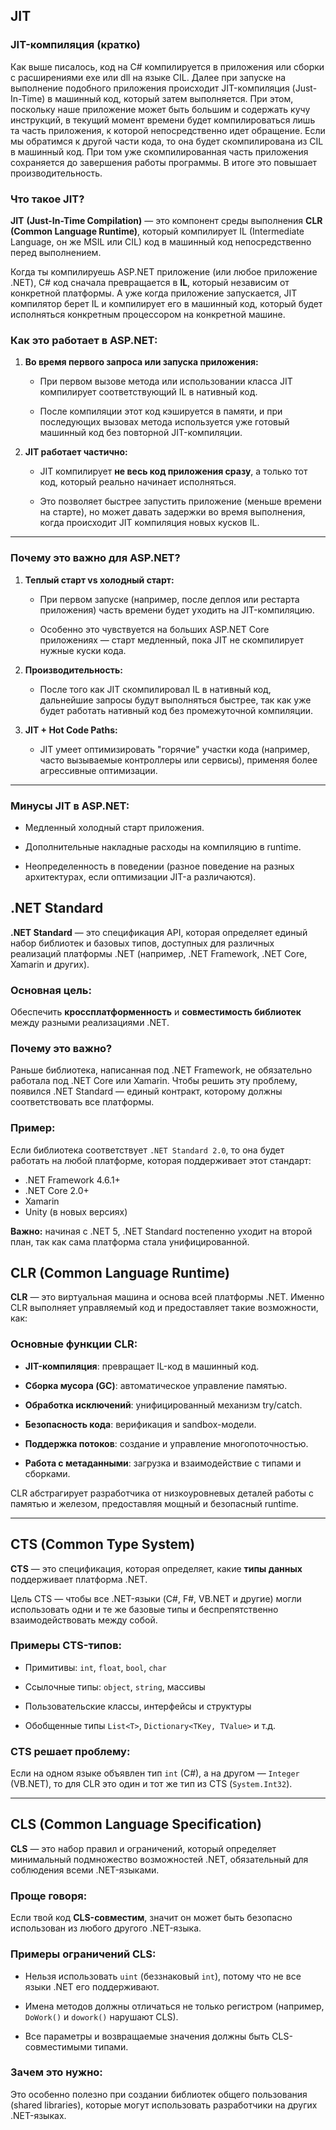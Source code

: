 ## JIT

### JIT-компиляция (кратко)

Как выше писалось, код на C# компилируется в приложения или сборки с расширениями exe или dll на языке CIL. Далее при запуске на выполнение подобного приложения происходит JIT-компиляция (Just-In-Time) в машинный код, который затем выполняется. При этом, поскольку наше приложение может быть большим и содержать кучу инструкций, в текущий момент времени будет компилироваться лишь та часть приложения, к которой непосредственно идет обращение. Если мы обратимся к другой части кода, то она будет скомпилирована из CIL в машинный код. При том уже скомпилированная часть приложения сохраняется до завершения работы программы. В итоге это повышает производительность.

### Что такое JIT?

**JIT** **(Just-In-Time Compilation)** — это компонент среды выполнения **CLR (Common Language Runtime)**, который компилирует IL (Intermediate Language, он же MSIL или CIL) код в машинный код непосредственно перед выполнением.

Когда ты компилируешь ASP.NET приложение (или любое приложение .NET), C# код сначала превращается в **IL**, который независим от конкретной платформы. А уже когда приложение запускается, JIT компилятор берет IL и компилирует его в машинный код, который будет исполняться конкретным процессором на конкретной машине.

### Как это работает в ASP.NET:

1. **Во время первого запроса или запуска приложения:**
    
    - При первом вызове метода или использовании класса JIT компилирует соответствующий IL в нативный код.
    
    - После компиляции этот код кэшируется в памяти, и при последующих вызовах метода используется уже готовый машинный код без повторной JIT-компиляции.

2. **JIT работает частично:**
    
    - JIT компилирует **не весь код приложения сразу**, а только тот код, который реально начинает исполняться.
    
    - Это позволяет быстрее запустить приложение (меньше времени на старте), но может давать задержки во время выполнения, когда происходит JIT компиляция новых кусков IL.

---

### Почему это важно для ASP.NET?

1. **Теплый старт vs холодный старт:**
    
    - При первом запуске (например, после деплоя или рестарта приложения) часть времени будет уходить на JIT-компиляцию.
    
    - Особенно это чувствуется на больших ASP.NET Core приложениях — старт медленный, пока JIT не скомпилирует нужные куски кода.
    
2. **Производительность:**
    
    - После того как JIT скомпилировал IL в нативный код, дальнейшие запросы будут выполняться быстрее, так как уже будет работать нативный код без промежуточной компиляции.
    
3. **JIT + Hot Code Paths:**
    
    - JIT умеет оптимизировать "горячие" участки кода (например, часто вызываемые контроллеры или сервисы), применяя более агрессивные оптимизации.

---

### Минусы JIT в ASP.NET:

- Медленный холодный старт приложения.
    
- Дополнительные накладные расходы на компиляцию в runtime.
    
- Неопределенность в поведении (разное поведение на разных архитектурах, если оптимизации JIT-а различаются).

## .NET Standard

**.NET Standard** — это спецификация API, которая определяет единый набор библиотек и базовых типов, доступных для различных реализаций платформы .NET (например, .NET Framework, .NET Core, Xamarin и других).

### Основная цель:

Обеспечить **кроссплатформенность** и **совместимость библиотек** между разными реализациями .NET.

### Почему это важно?

Раньше библиотека, написанная под .NET Framework, не обязательно работала под .NET Core или Xamarin. Чтобы решить эту проблему, появился .NET Standard — единый контракт, которому должны соответствовать все платформы.

### Пример:

Если библиотека соответствует `.NET Standard 2.0`, то она будет работать на любой платформе, которая поддерживает этот стандарт:

- .NET Framework 4.6.1+
- .NET Core 2.0+
- Xamarin
- Unity (в новых версиях)

**Важно:** начиная с .NET 5, .NET Standard постепенно уходит на второй план, так как сама платформа стала унифицированной.

## CLR (Common Language Runtime)

**CLR** — это виртуальная машина и основа всей платформы .NET. Именно CLR выполняет управляемый код и предоставляет такие возможности, как:

### Основные функции CLR:

- **JIT-компиляция**: превращает IL-код в машинный код.

- **Сборка мусора (GC)**: автоматическое управление памятью.

- **Обработка исключений**: унифицированный механизм try/catch.

- **Безопасность кода**: верификация и sandbox-модели.

- **Поддержка потоков**: создание и управление многопоточностью.

- **Работа с метаданными**: загрузка и взаимодействие с типами и сборками.

CLR абстрагирует разработчика от низкоуровневых деталей работы с памятью и железом, предоставляя мощный и безопасный runtime.

---

## CTS (Common Type System)

**CTS** — это спецификация, которая определяет, какие **типы данных** поддерживает платформа .NET.

Цель CTS — чтобы все .NET-языки (C#, F#, VB.NET и другие) могли использовать одни и те же базовые типы и беспрепятственно взаимодействовать между собой.

### Примеры CTS-типов:

- Примитивы: `int`, `float`, `bool`, `char`

- Ссылочные типы: `object`, `string`, массивы

- Пользовательские классы, интерфейсы и структуры

- Обобщенные типы `List<T>`, `Dictionary<TKey, TValue>` и т.д.

### CTS решает проблему:

Если на одном языке объявлен тип `int` (C#), а на другом — `Integer` (VB.NET), то для CLR это один и тот же тип из CTS (`System.Int32`).

---

## CLS (Common Language Specification)

**CLS** — это набор правил и ограничений, который определяет минимальный подмножество возможностей .NET, обязательный для соблюдения всеми .NET-языками.

### Проще говоря:

Если твой код **CLS-совместим**, значит он может быть безопасно использован из любого другого .NET-языка.

### Примеры ограничений CLS:

- Нельзя использовать `uint` (беззнаковый `int`), потому что не все языки .NET его поддерживают.

- Имена методов должны отличаться не только регистром (например, `DoWork()` и `dowork()` нарушают CLS).

- Все параметры и возвращаемые значения должны быть CLS-совместимыми типами.

### Зачем это нужно:

Это особенно полезно при создании библиотек общего пользования (shared libraries), которые могут использовать разработчики на других .NET-языках.
